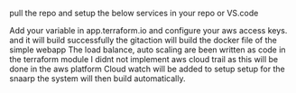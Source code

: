 pull the repo and setup the below services in your repo or VS.code

Add your variable in app.terraform.io and configure your aws access keys. and it will build successfully
the gitaction will build the docker file of the simple webapp
The load balance, auto scaling are been written as code in the terraform module
I didnt not implement aws cloud trail as this will be done in the aws platform
Cloud watch will be added to setup setup for the snaarp
the system will then build automatically. 

